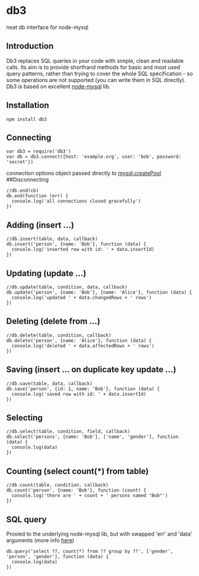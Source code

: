 # db3
neat db interface for node-mysql

## Introduction
Db3 replaces SQL queries in your code with simple, clean and readable calls. Its aim is to provide shorthand methods for basic and most used query patterns, rather than trying to cover the whole SQL specification - so some operations are not supported (you can write them in SQL directly). Db3 is based on excellent [node-mysql](https://github.com/felixge/node-mysql) lib.

## Installation
```
npm install db3
```

## Connecting
```
var db3 = require('db3')
var db = db3.connect({host: 'example.org', user: 'bob', password: 'secret'})
```
connection options object passed directly to [mysql.createPool](https://github.com/felixge/node-mysql#establishing-connections)
##Disconnecting
```
//db.end(cb)
db.end(function (err) {
  console.log('all connections closed gracefully')
})
```
## Adding (insert ...)
```
//db.insert(table, data, callback)
db.insert('person', {name: 'Bob'}, function (data) {
  console.log('inserted row with id: ' + data.insertId)
})
```
## Updating (update ...)
```
//db.update(table, condition, data, callback)
db.update('person', {name: 'Bob'}, {name: 'Alice'}, function (data) {
  console.log('updated ' + data.changedRows + ' rows')
})
```
## Deleting (delete from ...)
```
//db.delete(table, condition, callback)
db.delete('person', {name: 'Alice'}, function (data) {
  console.log('deleted ' + data.affectedRows + ' rows')
})
```
## Saving (insert ... on duplicate key update ...)
```
//db.save(table, data, callback)
db.save('person', {id: 1, name: 'Bob'}, function (data) {
  console.log('saved row with id: ' + data.insertId)
})
```
## Selecting
```
//db.select(table, condition, field, callback)
db.select('persons', {name: 'Bob'}, ['name', 'gender'], function (data) {
  console.log(data)
})
```
## Counting (select count(*) from table)
```
//db.count(table, condition, callback)
db.count('person', {name: 'Bob'}, function (count) {
  console.log('there are ' + count + ' persons named "Bob"')  
})
```
## SQL query
Proxied to the underlying node-mysql lib, but with swapped 'err' and 'data' arguments (more info [here](https://github.com/felixge/node-mysql#performing-queries))
```
db.query('select ??, count(*) from ?? group by ??', ['gender', 'person', 'gender'], function (data) {
  console.log(data)
})
```
